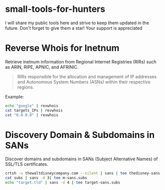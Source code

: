 # small-tools-for-hunters
I will share my public tools here and strive to keep them updated in the future. Don't forget to give them a star! Your support is appreciated


# Reverse Whois for Inetnum
Retrieve inetnum information from Regional Internet Registries (RIRs) such as ARIN, RIPE, APNIC, and AFRINIC.

> RIRs responsible for the allocation and management of IP addresses and Autonomous System Numbers (ASNs) within their respective regions.

Example:
```bash
echo "google" | revwhois
cat targets_IPs | revwhois
cat "0.0.0.0" | revwhois
```

# Discovery Domain & Subdomains in SANs
Discover domains and subdomains in SANs (Subject Alternative Names) of SSL/TLS certificates.

```bash
crtsh -u thewaltdisneycompany.com --silent | sans | tee thedisney-sans.subs
cat subs | sans -d 3| tee m-sans.subs
echo "target.tld" | sans -d 4 | tee target-sans.subs
```

